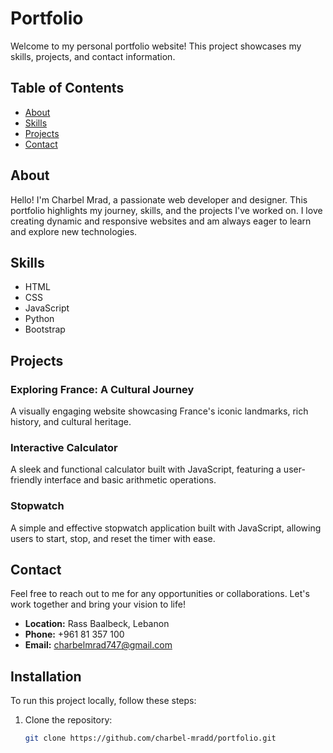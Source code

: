  # Portfolio

Welcome to my personal portfolio website! This project showcases my skills, projects, and contact information.

## Table of Contents

- [About](#about)
- [Skills](#skills)
- [Projects](#projects)
- [Contact](#contact)


## About

Hello! I'm Charbel Mrad, a passionate web developer and designer. This portfolio highlights my journey, skills, and the projects I've worked on. I love creating dynamic and responsive websites and am always eager to learn and explore new technologies.

## Skills

- HTML
- CSS
- JavaScript
- Python
- Bootstrap

## Projects

### Exploring France: A Cultural Journey
A visually engaging website showcasing France's iconic landmarks, rich history, and cultural heritage.

### Interactive Calculator
A sleek and functional calculator built with JavaScript, featuring a user-friendly interface and basic arithmetic operations.

### Stopwatch
A simple and effective stopwatch application built with JavaScript, allowing users to start, stop, and reset the timer with ease.


## Contact
Feel free to reach out to me for any opportunities or collaborations. Let's work together and bring your vision to life!

- **Location:** Rass Baalbeck, Lebanon
- **Phone:** +961 81 357 100
- **Email:** charbelmrad747@gmail.com

## Installation

To run this project locally, follow these steps:

1. Clone the repository:
   ```bash
   git clone https://github.com/charbel-mradd/portfolio.git
